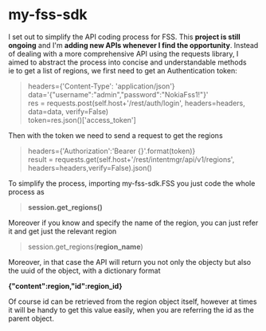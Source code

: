 # my-fss-sdk

I set out to simplify the API coding process for FSS. This **project is still ongoing** and I'm **adding new APIs whenever I find the opportunity**.
Instead of dealing with a more comprehensive API using the requests library, I aimed to abstract the process into concise and understandable methods <br>
ie to get a list of regions, we first need to get an Authentication token: <br>

> headers={'Content-Type': 'application/json'} <br>
> data='{"username":"admin","password":"NokiaFss1!"}' <br>
> res = requests.post(self.host+'/rest/auth/login', headers=headers, data=data, verify=False) <br>
> token=res.json()['access_token'] <br>

Then with the token we need to send a request to get the regions <br>
> headers={'Authorization':'Bearer {}'.format(token)} <br>
> result = requests.get(self.host+'/rest/intentmgr/api/v1/regions', headers=headers,verify=False).json() <br>


To simplify the process, importing my-fss-sdk.FSS you just code the whole process as

> **session.get_regions()**

Moreover if you know and specify the name of the region, you can just refer it and get just the relevant region

> session.get_regions(**region_name**)

Moreover, in that case the API will return you not only the objecty but also the uuid of the object, with a dictionary format

**{"content":region,"id":region_id}**

Of course id can be retrieved from the region object itself, however at times it will be handy to get this value easily, when you are referring the id as the parent object.





